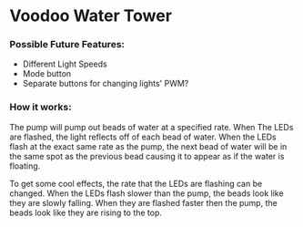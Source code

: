 # Voodoo Water Tower

### Possible Future Features:
* Different Light Speeds
* Mode button
* Separate buttons for changing lights' PWM?

### How it works:
The pump will pump out beads of water at a specified rate. When The LEDs are flashed, the light reflects off of each bead of water. When the LEDs flash at the exact same rate as the pump, the next bead of water will be in the same spot as the previous bead causing it to appear as if the water is floating.

To get some cool effects, the rate that the LEDs are flashing can be changed. When the LEDs flash slower than the pump, the beads look like they are slowly falling. When they are flashed faster then the pump, the beads look like they are rising to the top.